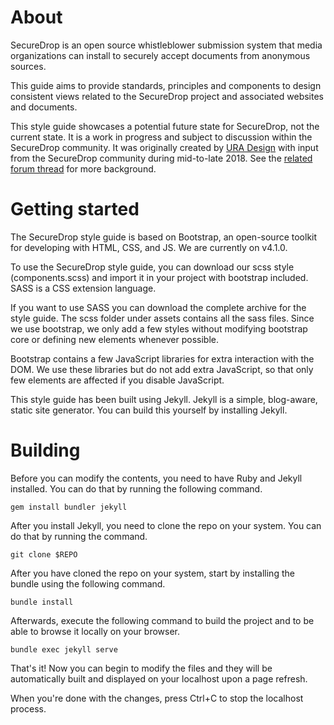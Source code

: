 # About

SecureDrop is an open source whistleblower submission system that media organizations can install to securely accept documents from anonymous sources.

This guide aims to provide standards, principles and components to design consistent views related to the SecureDrop project and associated websites and documents.

This style guide showcases a potential future state for SecureDrop, not the current state. It is a work in progress and subject to discussion within the SecureDrop community. It was originally created by [URA Design](https://ura.design/) with input from the SecureDrop community during mid-to-late 2018. See the [related forum thread](https://forum.securedrop.org/t/securedrop-ux-style-guide/855/36) for more background.

# Getting started

The SecureDrop style guide is based on Bootstrap, an open-source toolkit for developing with HTML, CSS, and JS. We are currently on v4.1.0.

To use the SecureDrop style guide, you can download our scss style (components.scss) and import it in your project with bootstrap included. SASS is a CSS extension language.

If you want to use SASS you can download the complete archive for the style guide. The scss folder under assets contains all the sass files. Since we use bootstrap, we only add a few styles without modifying bootstrap core or defining new elements whenever possible.

Bootstrap contains a few JavaScript libraries for extra interaction with the DOM. We use these libraries but do not add extra JavaScript, so that only few elements are affected if you disable JavaScript.

This style guide has been built using Jekyll. Jekyll is a simple, blog-aware, static site generator. You can build this yourself by installing Jekyll.

# Building

Before you can modify the contents, you need to have Ruby and Jekyll installed.
You can do that by running the following command.

`gem install bundler jekyll`

After you install Jekyll, you need to clone the repo on your system.
You can do that by running the command.

`git clone $REPO`

After you have cloned the repo on your system, start by installing the bundle using the following command.

`bundle install`

Afterwards, execute the following command to build the project and to be able to browse it locally on your browser.

`bundle exec jekyll serve`


That's it! Now you can begin to modify the files and they will be automatically built and displayed on your localhost upon a page refresh.

When you're done with the changes, press Ctrl+C to stop the localhost process.
